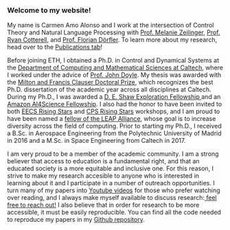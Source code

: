 <h3> Welcome to my website! </h3>

<p>
My name is Carmen Amo Alonso and I work at the intersection of Control Theory and Natural Language Processing with <a href="https://idsc.ethz.ch/research-zeilinger/people/person-detail.MTQyNzM3.TGlzdC8xOTI5LDg4NTM5MTE3.html">Prof. Melanie Zeilinger</a>, <a href="https://rycolab.io/#about">Prof. Ryan Cotterell</a>, and <a href="http://people.ee.ethz.ch/~floriand/">Prof. Florian Dörfler</a>. To learn more about my research, head over to the <a href="publications/">Publications tab</a>!
</p>

<p>
Before joining ETH, I obtained a Ph.D. in Control and Dynamical Systems at the <a href="https://www.cms.caltech.edu">Department of Computing and Mathematical Sciences at Caltech</a>, where I worked under the advice of <a href="http://www.cds.caltech.edu/~doyle/wiki/index.php?title=Main_Page">Prof. John Doyle</a>. My thesis was awarded with the <a href="https://gradoffice.caltech.edu/current/Clauser#milton-and-francis-clauser-doctoral-prize">Milton and Francis Clauser Doctoral Prize</a>, which recognizes the best Ph.D. dissertation of the academic year across all disciplines at Caltech. During my Ph.D., I was awarded a <a href=" https://www.deshaw.com"> D. E. Shaw Exploration Fellowship </a> and an  <a href=" https://www.amazon.science/academic-engagements/caltech-names-eight-ai4science-fellows-supported-by-amazon"> Amazon AI4Science Fellowship</a>. I also had the honor to have been invited to both <a href="https://risingstars.utexas.edu">EECS Rising Stars</a> and <a href="https://cps-rising-stars2022.com">CPS Rising Stars</a> workshops, and I am proud to have been named a <a href="https://www.cms.caltech.edu/news-events/news/carmen-amo-alonso-tinashe-handina-and-ivan-jimenez-rodriguez-selected-as-leap-fellows">fellow of the LEAP Alliance</a>, whose goal is to increase diversity across the field of computing. Prior to starting my Ph.D., I received a B.Sc. in Aerospace Engineering from the Polytechnic University of Madrid in 2016 and a M.Sc. in Space Engineering from Caltech in 2017.  
</p>

<p>
I am very proud to be a member of the academic community. I am a strong believer that access to education is a fundamental right, and that an educated society is a more equitable and inclusive one. For this reason, I strive to make my research accesible to anyone who is interested in learning about it and I participate in a number of outreach opportunities. I turn many of my papers into <a href="https://www.youtube.com/channel/UCLCJ7kcGJ-yxTg503E3JQaw">Youtube videos</a> for those who prefer watching over reading, and I always make myself available to discuss research:<a href= "mailto:camoalonso@ethz.ch"> feel free to reach out!</a> I also believe that in order for research to be more accessible, it must be easily reproducible. You can find all the code needed to reproduce my papers in my <a href="https://github.com/camoalon">Github repository</a>. 
</p>


